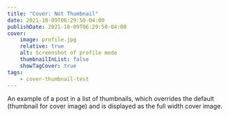 ```yaml
---
title: "Cover: Not Thumbnail"
date: 2021-10-09T06:29:50-04:00
publishDate: 2021-10-09T06:29:50-04:00
cover:
    image: profile.jpg
    relative: true
    alt: Screenshot of profile mode
    thumbnailInList: false
    showTagCover: true
tags:
    - cover-thumbnail-test
---
```


An example of a post in a list of thumbnails, which overrides the default (thumbnail for cover image) and is displayed as the full width cover image.